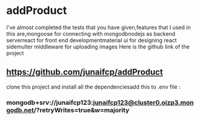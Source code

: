 # addProduct

I've almost completed the tests that you have given,features that I used in this are,mongoose for connecting with mongodbnodejs as backend serverreact for front end developmentmaterial ui for designing react sidemulter middleware for uploading images
Here is the github link of the project 

## https://github.com/junaifcp/addProduct

clone this project and install all the dependenciesadd this to .env file : 

### mongodb+srv://junaifcp123:junaifcp123@cluster0.oizp3.mongodb.net/?retryWrites=true&w=majority
